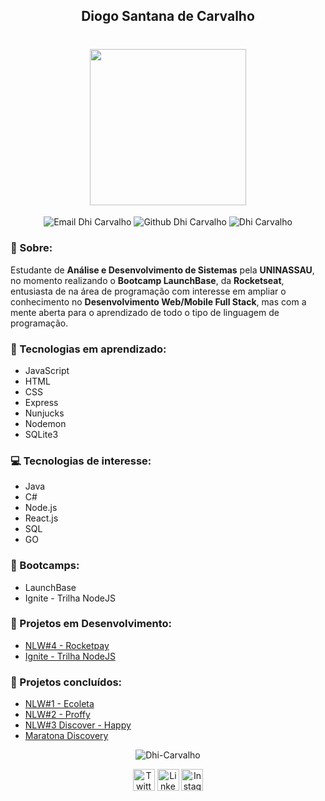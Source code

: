 <h2 align="center">
Diogo Santana de Carvalho
</h2>
<h1 align="center">
    <img src="https://images2.imgbox.com/7c/82/ADR3x8b2_o.jpg" width="250">
</h1>


<p align="center">
<img src="https://img.shields.io/badge/-Gmail-c14438?style=flat-square&logo=Gmail&logoColor=white&link=mailto:dhi.carvalho85@gmail.com" alt="Email Dhi Carvalho"/>
<img src="https://img.shields.io/badge/-Github-000?style=flat-square&logo=Github&logoColor=white&link=https://github.com/Dhi-Carvalho" alt="Github Dhi Carvalho"/>
<img src="https://komarev.com/ghpvc/?username=Dhi-Carvalho" alt="Dhi Carvalho" /> </p>
</p>

### 👦 Sobre:

Estudante de **Análise e Desenvolvimento de Sistemas** pela **UNINASSAU**, no momento realizando o **Bootcamp LaunchBase**, da **Rocketseat**, entusiasta de na área de programação com interesse em ampliar o conhecimento no **Desenvolvimento Web/Mobile Full Stack**, mas com a mente aberta para o aprendizado de todo o tipo de linguagem de programação.

### 📝 Tecnologias em aprendizado:

- JavaScript
- HTML
- CSS
- Express
- Nunjucks
- Nodemon
- SQLite3

### 💻 Tecnologias de interesse:

- Java
- C#
- Node.js
- React.js
- SQL
- GO

### 🔨 Bootcamps:

- LaunchBase
- Ignite - Trilha NodeJS

### 🔨 Projetos em Desenvolvimento:

- [NLW#4 - Rocketpay](https://github.com/Dhi-Carvalho/NLW4_Elixir)
- [Ignite - Trilha NodeJS](https://github.com/Dhi-Carvalho/Ignite)

### 🚀 Projetos concluídos:

- [NLW#1 - Ecoleta](https://github.com/Dhi-Carvalho/NLW1-Ecoleta)
- [NLW#2 - Proffy](https://github.com/Dhi-Carvalho/NLW2-Proffy)
- [NLW#3 Discover - Happy](https://github.com/Dhi-Carvalho/NLW3-Happy)
- [Maratona Discovery](https://github.com/Dhi-Carvalho/Maratona_Discovery)

<p align="center">
<img src="https://github-readme-stats.vercel.app/api?username=Dhi-Carvalho&show_icons=true" alt="Dhi-Carvalho" />
</p>

<p align="center">
<a href="https://twitter.com/DhiCarvalho85" target="blank"><img align="center" src="https://cdn.jsdelivr.net/npm/simple-icons@3.0.1/icons/twitter.svg" alt="Twitter Dhi Carvalho" height="35" width="35" /></a>
<a href="https://www.linkedin.com/in/dhi-carvalho/" target="blank"><img align="center" src="https://cdn.jsdelivr.net/npm/simple-icons@3.0.1/icons/linkedin.svg" alt="Linkedin Dhi Carvalho" height="35" width="35" /></a>
<a href="https://www.instagram.com/dhicarvalho85/" target="blank"><img align="center" src="https://cdn.jsdelivr.net/npm/simple-icons@3.0.1/icons/instagram.svg" alt="Instagram Dhi Carvalho" height="35" width="35" /></a>
</p>
